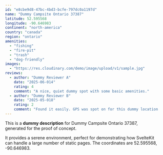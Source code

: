 ```yaml
---
id: "e8cbe9d8-47bc-4bd3-bcfe-797dc0a1197d"
name: "Dummy Campsite Ontario 37387"
latitude: 52.595568
longitude: -90.646983
continent: "north-america"
country: "canada"
region: "ontario"
amenities:
  - "fishing"
  - "fire-pit"
  - "trash"
  - "dog-friendly"
images:
  - "https://res.cloudinary.com/demo/image/upload/v1/sample.jpg"
reviews:
  - author: "Dummy Reviewer A"
    date: "2025-06-014"
    rating: 4
    comment: "A nice, quiet dummy spot with some basic amenities."
  - author: "Dummy Reviewer B"
    date: "2025-05-018"
    rating: 2
    comment: "Found it easily. GPS was spot on for this dummy location."
---
```


This is a **dummy description** for Dummy Campsite Ontario 37387, generated for the proof of concept.

It provides a serene environment, perfect for demonstrating how SvelteKit can handle a large number of static pages. The coordinates are 52.595568, -90.646983.
